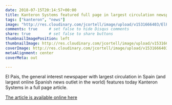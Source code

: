 ```yaml
---
date: 2018-07-15T20:14:57+00:00
title: Kanteron Systems featured full page in largest circulation newspaper in Spain
tags: ["kanteron", "news"]
image: "http://res.cloudinary.com/jcortell/image/upload/v1531666403/ElPais20180715.jpg"
comments: true     # set false to hide Disqus comments
share: true        # set false to share buttons
thumbnailImagePosition: left
thumbnailImage: http://res.cloudinary.com/jcortell/image/upload/v1531666403/ElPais20180715.jpg
coverImage: http://res.cloudinary.com/jcortell/image/upload/v1531666403/ElPais20180715.jpg
metaAlignment: center
coverMeta: out

---
```

El Pais, the general interest newspaper with largest circulation in Spain (and largest online Spanish news outlet in the world) features today Kanteron Systems in a full page article.

<!--more-->
[The article is available online here](https://elpais.com/economia/2018/07/13/actualidad/1531474247_894208.html)
